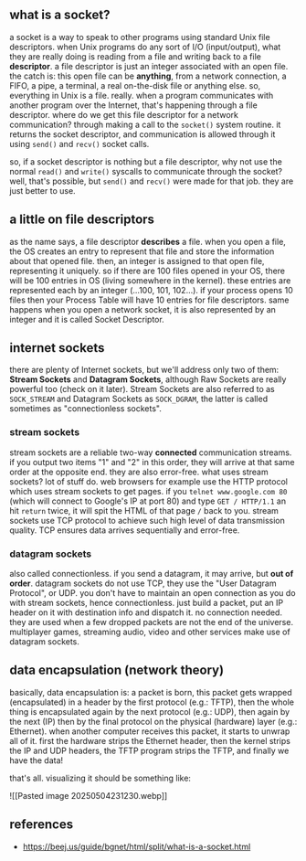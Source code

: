 ## what is a socket?
a socket is a way to speak to other programs using standard Unix file descriptors.
when Unix programs do any sort of I/O (input/output), what they are really doing is reading from a file and writing back to a file **descriptor**.
a file descriptor is just an integer associated with an open file. the catch is: this open file can be **anything**, from a network connection, a FIFO, a pipe, a terminal, a real on-the-disk file or anything else.
so, everything in Unix is a file. really. when a program communicates with another program over the Internet, that's happening through a file descriptor.
where do we get this file descriptor for a network communication? through making a call to the `socket()` system routine. it returns the socket descriptor, and communication is allowed through it using `send()` and `recv()` socket calls.

so, if a socket descriptor is nothing but a file descriptor, why not use the normal `read()` and `write()` syscalls to communicate through the socket? well, that's possible, but `send()` and `recv()` were made for that job. they are just better to use.

## a little on file descriptors
as the name says, a file descriptor **describes** a file. when you open a file, the OS creates an entry to represent that file and store the information about that opened file.
then, an integer is assigned to that open file, representing it uniquely.
so if there are 100 files opened in your OS, there will be 100 entries in OS (living somewhere in the kernel). these entries are represented each by an integer (...100, 101, 102...).
if your process opens 10 files then your Process Table will have 10 entries for file descriptors. same happens when you open a network socket, it is also represented by an integer and it is called Socket Descriptor.

## internet sockets
there are plenty of Internet sockets, but we'll address only two of them: **Stream Sockets** and **Datagram Sockets**, although Raw Sockets are really powerful too (check on it later).
Stream Sockets are also referred to as `SOCK_STREAM` and Datagram Sockets as `SOCK_DGRAM`, the latter is called sometimes as "connectionless sockets".

### stream sockets
stream sockets are a reliable two-way **connected** communication streams. if you output two items "1" and "2" in this order, they will arrive at that same order at the opposite end. they are also error-free.
what uses stream sockets? lot of stuff do. web browsers for example use the HTTP protocol which uses stream sockets to get pages.
if you `telnet www.google.com 80` (which will connect to Google's IP at port 80) and type `GET / HTTP/1.1` an hit `return` twice, it will spit the HTML of that page `/`  back to you.
stream sockets use TCP protocol to achieve such high level of data transmission quality. TCP ensures data arrives sequentially and error-free.

### datagram sockets
also called connectionless. if you send a datagram, it may arrive, but **out of order**. datagram sockets do not use TCP, they use the "User Datagram Protocol", or UDP.
you don't have to maintain an open connection as you do with stream sockets, hence connectionless. 
just build a packet, put an IP header on it with destination info and dispatch it. no connection needed.
they are used when a few dropped packets are not the end of the universe. multiplayer games, streaming audio, video and other services make use of datagram sockets.

## data encapsulation (network theory)
basically, data encapsulation is: a packet is born, this packet gets wrapped (encapsulated) in a header by the first protocol (e.g.: TFTP), then the whole thing is encapsulated again by the next protocol (e.g.: UDP), then again by the next (IP) then by the final protocol on the physical (hardware) layer (e.g.: Ethernet).
when another computer receives this packet, it starts to unwrap all of it. first the hardware strips the Ethernet header, then the kernel strips the IP and UDP headers, the TFTP program strips the TFTP, and finally we have the data!

that's all. visualizing it should be something like:

![[Pasted image 20250504231230.webp]]

## references
- https://beej.us/guide/bgnet/html/split/what-is-a-socket.html